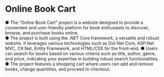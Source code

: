 # Online Book Cart
●	The “Online Book Cart” project is a website designed to provide a convenient and user-friendly platform for book enthusiasts to discover, browse, and purchase books online.	
●	The project is built using the .NET Core framework, a versatile and robust website. It leverages various technologies such as Dot Net Core, ASP.Net MVC, C#.Net, Entity Framework, and HTML/CSS for the front-end.
●	Users can search for books based on various criteria such as title, author, genre, and price, indicating your expertise in building robust search functionalities.
●	The project features a shopping cart where users can add and remove books, change quantities, and proceed to checkout.
